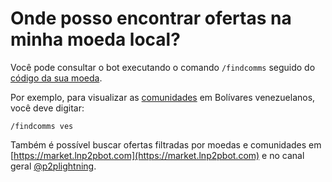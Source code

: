 # Onde posso encontrar ofertas na minha moeda local?

Você pode consultar o bot executando o comando `/findcomms` seguido do [código da sua moeda](./in-which-countries-is-it-available.md).

Por exemplo, para visualizar as [comunidades](./communities.md) em Bolívares venezuelanos, você deve digitar:

`/findcomms ves`

Também é possível buscar ofertas filtradas por moedas e comunidades em [https://market.lnp2pbot.com](https://market.lnp2pbot.com) e no canal geral [@p2plightning](https://t.me/p2plightning).
